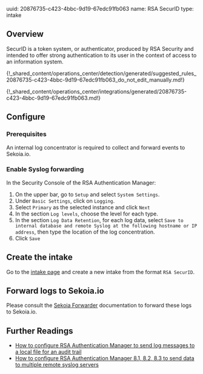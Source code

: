 uuid: 20876735-c423-4bbc-9d19-67edc91fb063
name: RSA SecurID
type: intake

## Overview

SecurID is a token system, or authenticator, produced by RSA Security and intended to offer strong authentication to its user in the context of access to an information system.

{!_shared_content/operations_center/detection/generated/suggested_rules_20876735-c423-4bbc-9d19-67edc91fb063_do_not_edit_manually.md!}

{!_shared_content/operations_center/integrations/generated/20876735-c423-4bbc-9d19-67edc91fb063.md!}

## Configure

### Prerequisites

An internal log concentrator is required to collect and forward events to Sekoia.io.

### Enable Syslog forwarding

In the Security Console of the RSA Authentication Manager:

1. On the upper bar, go to `Setup` and select `System Settings`.
2. Under `Basic Settings`, click on `Logging`.
3. Select `Primary` as the selected instance and click `Next`
4. In the section `Log levels`, choose the level for each type.
5. In the section `Log Data Retention`, for each log data, select `Save to internal database and remote Syslog at the following hostname or IP address`, then type the location of the log concentration.
6. Click `Save`


## Create the intake

Go to the [intake page](https://app.sekoia.io/operations/intakes) and create a new intake from the format `RSA SecurID`.

## Forward logs to Sekoia.io

Please consult the [Sekoia Forwarder](/integration/ingestion_methods/syslog/sekoiaio_forwarder) documentation to forward these logs to Sekoia.io.


## Further Readings

- [How to configure RSA Authentication Manager to send log messages to a local file for an audit trail](https://community.rsa.com/t5/securid-knowledge-base/how-to-configure-rsa-authentication-manager-to-send-log-messages/ta-p/6449)
- [How to configure RSA Authentication Manager 8.1, 8.2, 8.3 to send data to multiple remote syslog servers](https://community.rsa.com/t5/securid-knowledge-base/how-to-configure-rsa-authentication-manager-8-1-8-2-8-3-to-send/ta-p/2525)
